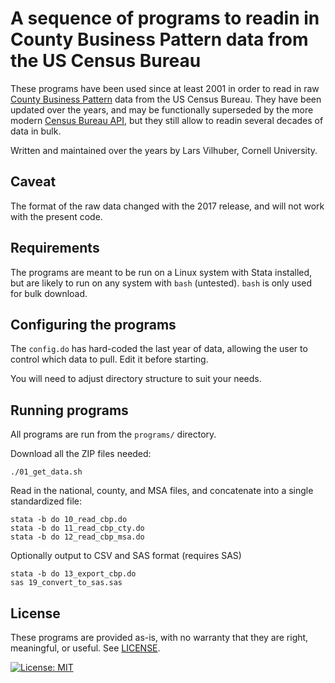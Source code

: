 # A sequence of programs to readin in County Business Pattern data from the US Census Bureau

These programs have been used since at least 2001 in order to read in raw [County Business Pattern](https://www.census.gov/programs-surveys/cbp.html) data from the US Census Bureau. They have been updated over the years, and may be functionally superseded by the more modern [Census Bureau API](https://www.census.gov/data/developers.html), but they still allow to readin several decades of data in bulk.

Written and maintained over the years by Lars Vilhuber, Cornell University.

## Caveat

The format of the raw data changed with the 2017 release, and will not work with the present code.

## Requirements

The programs are meant to be run on a Linux system with Stata installed, but are likely to run on any system with `bash` (untested). `bash` is only used for bulk download.

## Configuring the programs

The `config.do` has hard-coded the last year of data, allowing the user to control which data to pull. Edit it before starting.

You will need to adjust directory structure to suit your needs.

## Running programs

All programs are run from the `programs/` directory.

Download all the ZIP files needed:

```{bash}
./01_get_data.sh
```

Read in the national, county, and MSA files, and concatenate into a single standardized file:

```{bash}
stata -b do 10_read_cbp.do
stata -b do 11_read_cbp_cty.do
stata -b do 12_read_cbp_msa.do
```

Optionally output to CSV and SAS format (requires SAS)

```{bash}
stata -b do 13_export_cbp.do
sas 19_convert_to_sas.sas
```


## License

These programs are provided as-is, with no warranty that they are right, meaningful, or useful. See [LICENSE](LICENSE).

[![License: MIT](https://img.shields.io/badge/License-MIT-yellow.svg)](https://opensource.org/licenses/MIT)  
